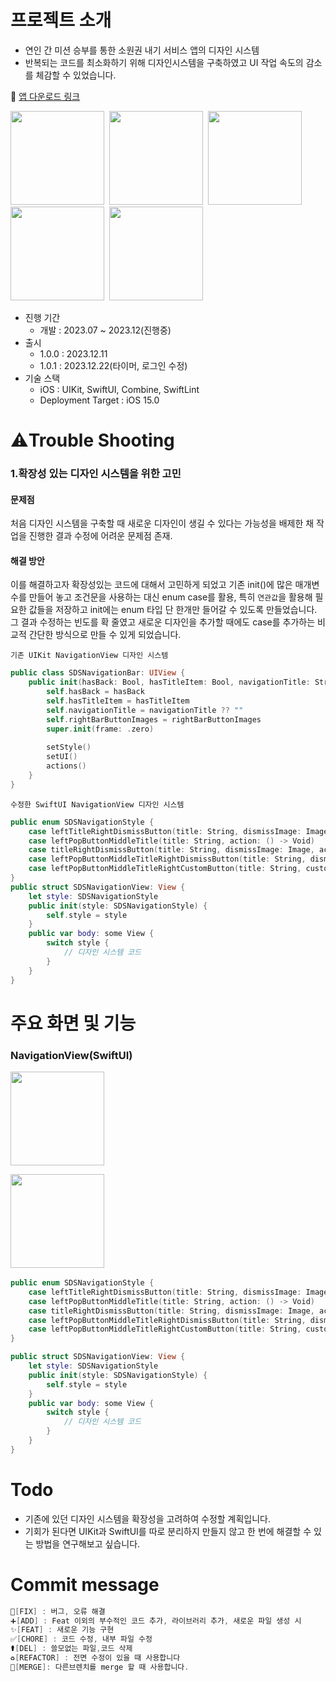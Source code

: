 

# 프로젝트 소개
- 연인 간 미션 승부를 통한 소원권 내기 서비스 앱의 디자인 시스템
- 반복되는 코드를 최소화하기 위해 디자인시스템을 구축하였고 UI 작업 속도의 감소를 체감할 수 있었습니다. 

🔗 [앱 다운로드 링크](https://apps.apple.com/kr/app/sparkle-%EC%8A%A4%ED%8C%8C%ED%81%B4-%EC%97%B0%EC%95%A0%EC%97%90-%EC%83%88%EB%A1%9C%EC%9A%B4-%EC%A7%9C%EB%A6%BF%ED%95%A8%EC%9D%B4-%ED%95%84%EC%9A%94%ED%95%A0%EB%95%8C/id6451497605)



<img src="https://github.com/ryuchanghwi/swiftAlgorithim/assets/78063938/72d6e048-adea-4e08-9f1b-96735acdcfd4" width=150></img>&nbsp;&nbsp;<img src="https://github.com/ryuchanghwi/swiftAlgorithim/assets/78063938/0f823165-d0ac-4764-9d2a-7c5d94397974" width=150></img>&nbsp;&nbsp;<img src="https://github.com/ryuchanghwi/swiftAlgorithim/assets/78063938/01f09ef6-94b3-499d-a201-c35003988225" width=150></img>&nbsp;&nbsp;<img src="https://github.com/ryuchanghwi/swiftAlgorithim/assets/78063938/c167a1b6-3b9f-46a5-a8eb-be59614469ac" width=150></img>&nbsp;&nbsp;<img src="https://github.com/ryuchanghwi/swiftAlgorithim/assets/78063938/74bebcea-5770-43bc-adca-52b69c8e583b" width=150></img>

- 진행 기간
    - 개발 : 2023.07 ~ 2023.12(진행중)
- 출시
    - 1.0.0 : 2023.12.11
    - 1.0.1 : 2023.12.22(타이머, 로그인 수정)
- 기술 스택
    - iOS : UIKit, SwiftUI, Combine, SwiftLint 
    - Deployment Target : iOS 15.0

# ⚠️Trouble Shooting
### 1.확장성 있는 디자인 시스템을 위한 고민
#### 문제점
처음 디자인 시스템을 구축할 때 새로운 디자인이 생길 수 있다는 가능성을 배제한 채 작업을 진행한 결과 수정에 어려운 문제점 존재.
#### 해결 방안
이를 해결하고자 확장성있는 코드에 대해서 고민하게 되었고 기존 init()에 많은 매개변수를 만들어 놓고 조건문을 사용하는 대신 enum case를 활용, 특히 `연관값`을 활용해 필요한 값들을 저장하고
init에는 enum 타입 단 한개만 들어갈 수 있도록 만들었습니다. 그 결과 수정하는 빈도를 확 줄였고 새로운 디자인을 추가할 때에도 case를 추가하는 비교적 간단한 방식으로 만들 수 있게 되었습니다.


`기존 UIKit NavigationView 디자인 시스템`
``` swift
public class SDSNavigationBar: UIView {
    public init(hasBack: Bool, hasTitleItem: Bool, navigationTitle: String? = nil, rightBarButtonImages: [UIImage?] = []) {
        self.hasBack = hasBack
        self.hasTitleItem = hasTitleItem
        self.navigationTitle = navigationTitle ?? ""
        self.rightBarButtonImages = rightBarButtonImages
        super.init(frame: .zero)
        
        setStyle()
        setUI()
        actions()
    }
}
```

`수정한 SwiftUI NavigationView 디자인 시스템`

``` swift
public enum SDSNavigationStyle {
    case leftTitleRightDismissButton(title: String, dismissImage: Image, action: () -> Void)
    case leftPopButtonMiddleTitle(title: String, action: () -> Void)
    case titleRightDismissButton(title: String, dismissImage: Image, action: () -> Void)
    case leftPopButtonMiddleTitleRightDismissButton(title: String, dismissImage: Image, popAction: () -> Void, dismissAction: () -> Void)
    case leftPopButtonMiddleTitleRightCustomButton(title: String, customButtonTitle: String, popAction: () -> Void, dismissAction: () -> Void)
}
public struct SDSNavigationView: View {
    let style: SDSNavigationStyle
    public init(style: SDSNavigationStyle) {
        self.style = style
    }
    public var body: some View {
        switch style {
            // 디자인 시스템 코드
        }
    }
}

```

# 주요 화면 및 기능
### NavigationView(SwiftUI)
<img src="https://github.com/U-is-Ni-in-Korea/iOS-United/assets/78063938/5a8fb04d-c05a-4d9d-bf6d-7b6fb0c98363" width=150></img>


<img src="https://github.com/U-is-Ni-in-Korea/iOS-United/assets/78063938/81ee1f5a-06fd-4f49-8f75-a0b13b3d7b80" width=150></img>&nbsp;&nbsp;
``` swift
public enum SDSNavigationStyle {
    case leftTitleRightDismissButton(title: String, dismissImage: Image, action: () -> Void)
    case leftPopButtonMiddleTitle(title: String, action: () -> Void)
    case titleRightDismissButton(title: String, dismissImage: Image, action: () -> Void)
    case leftPopButtonMiddleTitleRightDismissButton(title: String, dismissImage: Image, popAction: () -> Void, dismissAction: () -> Void)
    case leftPopButtonMiddleTitleRightCustomButton(title: String, customButtonTitle: String, popAction: () -> Void, dismissAction: () -> Void)
}
```
``` swift
public struct SDSNavigationView: View {
    let style: SDSNavigationStyle
    public init(style: SDSNavigationStyle) {
        self.style = style
    }
    public var body: some View {
        switch style {
            // 디자인 시스템 코드
        }
    }
}

```
# Todo
- 기존에 있던 디자인 시스템을 확장성을 고려하여 수정할 계획입니다.
- 기회가 된다면 UIKit과 SwiftUI를 따로 분리하지 만들지 않고 한 번에 해결할 수 있는 방법을 연구해보고 싶습니다. 
# Commit message

```swift
🔨[FIX] : 버그, 오류 해결
➕[ADD] : Feat 이외의 부수적인 코드 추가, 라이브러리 추가, 새로운 파일 생성 시
✨[FEAT] : 새로운 기능 구현
✅[CHORE] : 코드 수정, 내부 파일 수정
⚰️[DEL] : 쓸모없는 파일,코드 삭제
♻️[REFACTOR] : 전면 수정이 있을 때 사용합니다
🔀[MERGE]: 다른브렌치를 merge 할 때 사용합니다.
```
